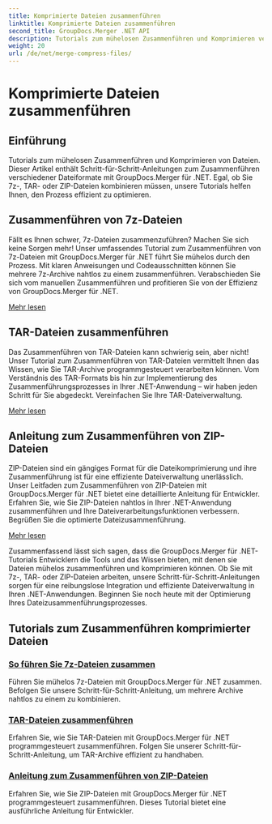 ```yaml
---
title: Komprimierte Dateien zusammenführen
linktitle: Komprimierte Dateien zusammenführen
second_title: GroupDocs.Merger .NET API
description: Tutorials zum mühelosen Zusammenführen und Komprimieren verschiedener Dateiformate. Lernen Sie mit unseren Schritt-für-Schritt-Anleitungen, 7z-, TAR- und ZIP-Dateien nahtlos zu kombinieren.
weight: 20
url: /de/net/merge-compress-files/
---
```


# Komprimierte Dateien zusammenführen

## Einführung


Tutorials zum mühelosen Zusammenführen und Komprimieren von Dateien. Dieser Artikel enthält Schritt-für-Schritt-Anleitungen zum Zusammenführen verschiedener Dateiformate mit GroupDocs.Merger für .NET. Egal, ob Sie 7z-, TAR- oder ZIP-Dateien kombinieren müssen, unsere Tutorials helfen Ihnen, den Prozess effizient zu optimieren.

## Zusammenführen von 7z-Dateien

Fällt es Ihnen schwer, 7z-Dateien zusammenzuführen? Machen Sie sich keine Sorgen mehr! Unser umfassendes Tutorial zum Zusammenführen von 7z-Dateien mit GroupDocs.Merger für .NET führt Sie mühelos durch den Prozess. Mit klaren Anweisungen und Codeausschnitten können Sie mehrere 7z-Archive nahtlos zu einem zusammenführen. Verabschieden Sie sich vom manuellen Zusammenführen und profitieren Sie von der Effizienz von GroupDocs.Merger für .NET.

[Mehr lesen](./merge-7z-files/)

## TAR-Dateien zusammenführen

Das Zusammenführen von TAR-Dateien kann schwierig sein, aber nicht! Unser Tutorial zum Zusammenführen von TAR-Dateien vermittelt Ihnen das Wissen, wie Sie TAR-Archive programmgesteuert verarbeiten können. Vom Verständnis des TAR-Formats bis hin zur Implementierung des Zusammenführungsprozesses in Ihrer .NET-Anwendung – wir haben jeden Schritt für Sie abgedeckt. Vereinfachen Sie Ihre TAR-Dateiverwaltung.

[Mehr lesen](./merging-tar-files/)

## Anleitung zum Zusammenführen von ZIP-Dateien

ZIP-Dateien sind ein gängiges Format für die Dateikomprimierung und ihre Zusammenführung ist für eine effiziente Dateiverwaltung unerlässlich. Unser Leitfaden zum Zusammenführen von ZIP-Dateien mit GroupDocs.Merger für .NET bietet eine detaillierte Anleitung für Entwickler. Erfahren Sie, wie Sie ZIP-Dateien nahtlos in Ihrer .NET-Anwendung zusammenführen und Ihre Dateiverarbeitungsfunktionen verbessern. Begrüßen Sie die optimierte Dateizusammenführung.

[Mehr lesen](./guide-merging-zip-files/)

Zusammenfassend lässt sich sagen, dass die GroupDocs.Merger für .NET-Tutorials Entwicklern die Tools und das Wissen bieten, mit denen sie Dateien mühelos zusammenführen und komprimieren können. Ob Sie mit 7z-, TAR- oder ZIP-Dateien arbeiten, unsere Schritt-für-Schritt-Anleitungen sorgen für eine reibungslose Integration und effiziente Dateiverwaltung in Ihren .NET-Anwendungen. Beginnen Sie noch heute mit der Optimierung Ihres Dateizusammenführungsprozesses.
## Tutorials zum Zusammenführen komprimierter Dateien
### [So führen Sie 7z-Dateien zusammen](./merge-7z-files/)
Führen Sie mühelos 7z-Dateien mit GroupDocs.Merger für .NET zusammen. Befolgen Sie unsere Schritt-für-Schritt-Anleitung, um mehrere Archive nahtlos zu einem zu kombinieren.
### [TAR-Dateien zusammenführen](./merging-tar-files/)
Erfahren Sie, wie Sie TAR-Dateien mit GroupDocs.Merger für .NET programmgesteuert zusammenführen. Folgen Sie unserer Schritt-für-Schritt-Anleitung, um TAR-Archive effizient zu handhaben.
### [Anleitung zum Zusammenführen von ZIP-Dateien](./guide-merging-zip-files/)
Erfahren Sie, wie Sie ZIP-Dateien mit GroupDocs.Merger für .NET programmgesteuert zusammenführen. Dieses Tutorial bietet eine ausführliche Anleitung für Entwickler.